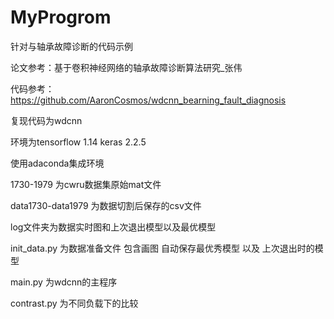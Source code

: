 # MyProgrom

针对与轴承故障诊断的代码示例

论文参考：基于卷积神经网络的轴承故障诊断算法研究_张伟

代码参考：https://github.com/AaronCosmos/wdcnn_bearning_fault_diagnosis

复现代码为wdcnn

环境为tensorflow 1.14 keras 2.2.5 

使用adaconda集成环境

1730-1979 为cwru数据集原始mat文件

data1730-data1979 为数据切割后保存的csv文件

log文件夹为数据实时图和上次退出模型以及最优模型

init_data.py 为数据准备文件 包含画图 自动保存最优秀模型 以及 上次退出时的模型 

main.py  为wdcnn的主程序 

contrast.py 为不同负载下的比较



